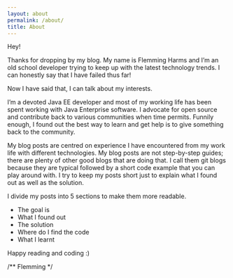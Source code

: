 ```yaml
---
layout: about
permalink: /about/
title: About
---
```

Hey!

Thanks for dropping by my blog. My name is Flemming Harms and I’m an old school developer trying to keep up with the latest technology trends. I can honestly say that I have failed thus far!

Now I have said that, I can talk about my interests. 

I’m a devoted Java EE developer and most of my working life has been spent working with Java Enterprise software. I advocate for open source and contribute back to various communities when time permits. Funnily enough, I found out the best way to learn and get help is to give something back to the community.

My blog posts are centred on experience I have encountered from my work life with different technologies. My blog posts are not step-by-step guides; there are plenty of other good blogs that are doing that. I call them git blogs because they are typical followed by a short code example that you can play around with. I try to keep my posts short just to explain what I found out as well as the solution. 

I divide my posts into 5 sections to make them more readable.

* The goal is
* What I found out
* The solution
* Where do I find the code
* What I learnt

Happy reading and coding :)

/\*\* Flemming */